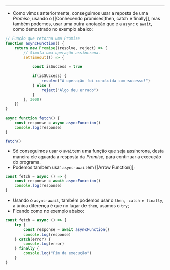 ___
- Como vimos anteriormente, conseguimos usar a reposta de uma *Promise*, usando o [[Conhecendo promises|then, catch e finally]], mas também podemos, usar uma outra anotação que é a `async` e `await`, como demostrado no exemplo abaixo:
```js
// Função que retorna uma Promise
function asyncFunction() {
	return new Promise((resolve, reject) => {
		// Simula uma operação assíncrona.
		setTimeout(() => {
		
			const isSuccess = true

			if(isSUccess) {
				resolve("A operação foi concluída com sucesso!")
			} else {
				reject("Algo deu errado")
			}
		}, 3000)
	})
}

async function fetch() {
	const response = async asyncFunction()
	console.log(response)
}

fetch()
```
- Só conseguimos usar o `await`em uma função que seja assíncrona, desta maneira ele aguarda a resposta da *Promise*, para continuar a execução do programa.
- Podemos também usar `async-await`em [[Arrow Function]];
```js
const fetch = async () => {
	const response = await asyncFunction()
	console.log(response)
}
```
- Usando o `async-await`, também podemos usar o `then, catch e finally`, a única diferença é que no lugar de `then`, usamos o `try`;
- Ficando como no exemplo abaixo:
```js
const fetch = async () => {
	try {
		const response = await asyncFunction()
		console.log(response)
	} catch(error) {
		console.log(error)
	} finally {
		console.log("Fim da execução")
	}
}
```